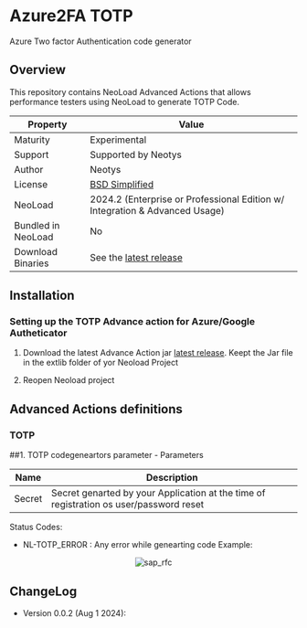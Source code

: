 # Azure2FA TOTP
Azure Two factor Authentication code generator

## Overview

This repository contains NeoLoad Advanced Actions that allows performance testers using NeoLoad to generate TOTP Code.

| Property           | Value                                                                         |
|--------------------|-------------------------------------------------------------------------------|
| Maturity           | Experimental                                                                  |
| Support            | Supported by Neotys                                                           |
| Author             | Neotys                                                                        |
| License            | [BSD Simplified](https://www.neotys.com/documents/legal/bsd-neotys.txt)       |
| NeoLoad            | 2024.2 (Enterprise or Professional Edition w/ Integration & Advanced Usage)    |
| Bundled in NeoLoad | No                                                                          |
| Download Binaries  | See the [latest release]() |


## Installation

### Setting up the TOTP Advance action for Azure/Google Autheticator

1. Download the latest Advance Action jar [latest release](https://github.com/Neotys-Labs/SAP_RFC/releases/tag/sap-RFC-0.0.6).
   Keept the Jar file in the extlib folder of yor Neoload Project

4. Reopen Neoload project
## Advanced Actions definitions
### TOTP
##1. TOTP codegeneartors parameter - Parameters

| Name                     | Description       |
| ---------------          | ----------------- |
| Secret                   | Secret genarted by your Application at the time of registration os user/password reset            |

Status Codes:
* NL-TOTP_ERROR :  Any error while genearting code 
Example:
<p align="center"><img src="/screenshot/sap_rfc_reqdesign.PNG" alt="sap_rfc" /></p>

## ChangeLog

* Version 0.0.2 (Aug 1 2024): 


